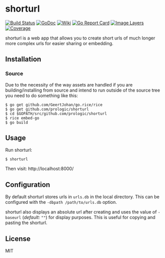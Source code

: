 # shorturl

[![Build Status](https://travis-ci.org/prologic/shorturl.svg)](https://travis-ci.org/prologic/shorturl)
[![GoDoc](https://godoc.org/github.com/prologic/shorturl?status.svg)](https://godoc.org/github.com/prologic/shorturl)
[![Wiki](https://img.shields.io/badge/docs-wiki-blue.svg)](https://github.com/prologic/shorturl/wiki)
[![Go Report Card](https://goreportcard.com/badge/github.com/prologic/shorturl)](https://goreportcard.com/report/github.com/prologic/shorturl)
[![Image Layers](https://badge.imagelayers.io/prologic/shorturl:latest.svg)](https://imagelayers.io/?images=prologic/shorturl:latest)
[![Coverage](https://coveralls.io/repos/prologic/shorturl/badge.svg)](https://coveralls.io/r/prologic/shorturl)

shorturl is a web app that allows you to create short urls of much longer more
complex urls for easier sharing or embedding.

## Installation

### Source

Due to the necessity of the way assets are handled if you are building/installing from source and intend to run outside of the source tree you need to do something like this:

```#!bash
$ go get github.com/GeertJohan/go.rice/rice
$ go get github.com/prologic/shorturl
$ cd $GOPATH/src/github.com/prologic/shorturl
$ rice embed-go
$ go build
```

## Usage

Run shorturl:

```#!bash
$ shorturl
```

Then visit: http://localhost:8000/

## Configuration

By default shorturl stores urls in `urls.db` in the local directory. This can
be configured with the `-dbpath /path/to/urls.db` option.

shorturl also displays an absolute url after creating and uses the value of
`-baseurl` (*default: `""`*) for display purposes. This is useful for copying
and pasting the shorturl.

## License

MIT
